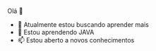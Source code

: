  Olá 👋

- 🔭 Atualmente estou buscando aprender mais
- 🌱 Estou aprendendo JAVA
- 📫 Estou aberto a novos conhecimentos

